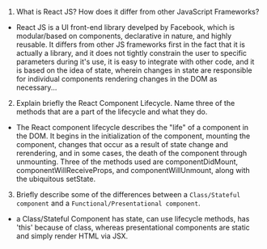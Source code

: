 1. What is React JS? How does it differ from other JavaScript Frameworks?
*  React JS is a UI front-end library develped by Facebook, which is modular/based on components, declarative in nature, and highly reusable. It differs from other JS frameworks first in the fact that it is actually a library, and it does not tightly constrain the user to specific parameters during it's use, it is easy to integrate with other code, and it is based on the idea of state, wherein changes in state are responsible for individual components rendering changes in the DOM as necessary...

2. Explain briefly the React Component Lifecycle. Name three of the methods that are a part of the lifecycle and what they do.
*  The React component lifecycle describes the "life" of a component in the DOM. It begins in the initialization of the component, mounting the component, changes that occur as a result of state change and rerendering, and in some cases, the death of the component through unmounting. Three of the methods used are componentDidMount, componentWillReceiveProps, and componentWillUnmount, along with the ubiquitous setState.

3. Briefly describe some of the differences between a `Class/Stateful component` and a `Functional/Presentational component`.
*  a Class/Stateful Component has state, can use lifecycle methods, has 'this' because of class, whereas presentational components are static and simply render HTML via JSX.

